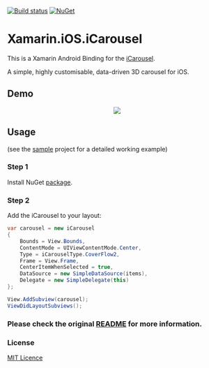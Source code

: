 [![Build status](https://ci.appveyor.com/api/projects/status/rk8n3fe0c6udgurg?svg=true)](https://ci.appveyor.com/project/jzeferino/xamarin-ios-icarousel/)   [![NuGet](https://img.shields.io/nuget/v/Xamarin.iOS.iCarousel.svg?label=NuGet)](https://www.nuget.org/packages/Xamarin.iOS.iCarousel/)

Xamarin.iOS.iCarousel
===================

This is a Xamarin Android Binding for the [iCarousel](https://github.com/nicklockwood/iCarousel).

A simple, highly customisable, data-driven 3D carousel for iOS.

## Demo
<p align="center">
  <img src="https://github.com/jzeferino/Xamarin.iOS.iCarousel/blob/master/art/icarousel.gif?raw=true"/>
</p>

## Usage
(see the [sample](https://github.com/jzeferino/Xamarin.iOS.iCarousel/tree/master/src/Xamarin.iOS.iCarousel.Example) project for a detailed working example)

### Step 1

Install NuGet [package](https://www.nuget.org/packages/Xamarin.iOS.iCarousel/).

### Step 2

Add the iCarousel to your layout:
```c#
var carousel = new iCarousel
{
    Bounds = View.Bounds,
    ContentMode = UIViewContentMode.Center,
    Type = iCarouselType.CoverFlow2,
    Frame = View.Frame,
    CenterItemWhenSelected = true,
    DataSource = new SimpleDataSource(items),
    Delegate = new SimpleDelegate(this)
};

View.AddSubview(carousel);
ViewDidLayoutSubviews();
```

### Please check the original [README](https://github.com/nicklockwood/iCarousel/blob/master/README.md) for more information.
 
### License
[MIT Licence](LICENSE) 
